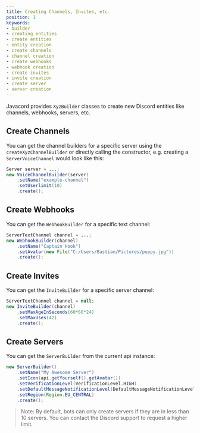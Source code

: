 ```yaml
---
title: Creating Channels, Invites, etc.
position: 1
keywords:
- builder
- creating entities
- create entities
- entity creation
- create channels
- channel creation
- create webhooks
- webhook creation
- create invites
- invite creation
- create server
- server creation
---
```


Javacord provides `XyzBuilder` classes to create new Discord entities like channels, webhooks, servers, etc.

## Create Channels

You can get the channel builders for a specific server using the `createXyzChannelBuilder` or directly calling the constructor, e.g. creating a `ServerVoiceChannel` would look like this:
```java
Server server = ...;
new VoiceChannelBuilder(server)
    .setName("example-channel")
    .setUserlimit(10)
    .create();
```

## Create Webhooks

You can get the `WebhookBuilder` for a specific text channel:
```java
ServerTextChannel channel = ...;
new WebhookBuilder(channel)
    .setName("Captain Hook")
    .setAvatar(new File("C:/Users/Bastian/Pictures/puppy.jpg"))
    .create();
```

## Create Invites

You can get the `InviteBuilder` for a specific server channel:
```java
ServerTextChannel channel = null;
new InviteBuilder(channel)
    .setMaxAgeInSeconds(60*60*24)
    .setMaxUses(42)
    .create();
```

## Create Servers

You can get the `ServerBuilder` from the current api instance:
```java
new ServerBuilder()
    .setName("My Awesome Server")
    .setIcon(api.getYourself().getAvatar())
    .setVerificationLevel(VerificationLevel.HIGH)
    .setDefaultMessageNotificationLevel(DefaultMessageNotificationLevel.ONLY_MENTIONS)
    .setRegion(Region.EU_CENTRAL)
    .create();
```
> Note: By default, bots can only create servers if they are in less than 10 servers. You can contact the Discord support to request a higher limit.